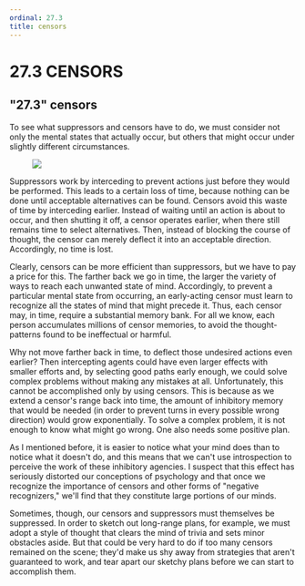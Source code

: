 ```yaml
---
ordinal: 27.3
title: censors
---
```


# 27.3 CENSORS

<h2>"27.3" censors</h2>
To see what suppressors and censors have to do, we must consider not only the mental states that actually occur, but others that might occur under slightly different circumstances.

<figure><img src="/images/ch27/27-3.png"></img></figure>
Suppressors work by interceding to prevent actions just before they would be performed. This leads to a certain loss of time, because nothing can be done until acceptable alternatives can be found. Censors avoid this waste of time by interceding earlier. Instead of waiting until an action is about to occur, and then shutting it off, a censor operates earlier, when there still remains time to select alternatives. Then, instead of blocking the course of thought, the censor can merely deflect it into an acceptable direction. Accordingly, no time is lost.

Clearly, censors can be more efficient than suppressors, but we have to pay a price for this. The farther back we go in time, the larger the variety of ways to reach each unwanted state of mind. Accordingly, to prevent a particular mental state from occurring, an early-acting censor must learn to recognize all the states of mind that might precede it. Thus, each censor may, in time, require a substantial memory bank. For all we know, each person accumulates millions of censor memories, to avoid the thought-patterns found to be ineffectual or harmful.

Why not move farther back in time, to deflect those undesired actions even earlier? Then intercepting agents could have even larger effects with smaller efforts and, by selecting good paths early enough, we could solve complex problems without making any mistakes at all. Unfortunately, this cannot be accomplished only by using censors. This is because as we extend a censor's range back into time, the amount of inhibitory memory that would be needed (in order to prevent turns in every possible wrong direction) would grow exponentially. To solve a complex problem, it is not enough to know what might go wrong. One also needs some positive plan.

As I mentioned before, it is easier to notice what your mind does than to notice what it doesn't do, and this means that we can't use introspection to perceive the work of these inhibitory agencies. I suspect that this effect has seriously distorted our conceptions of psychology and that once we recognize the importance of censors and other forms of "negative recognizers," we'll find that they constitute large portions of our minds.

Sometimes, though, our censors and suppressors must themselves be suppressed. In order to sketch out long-range plans, for example, we must adopt a style of thought that clears the mind of trivia and sets minor obstacles aside. But that could be very hard to do if too many censors remained on the scene; they'd make us shy away from strategies that aren't guaranteed to work, and tear apart our sketchy plans before we can start to accomplish them.
